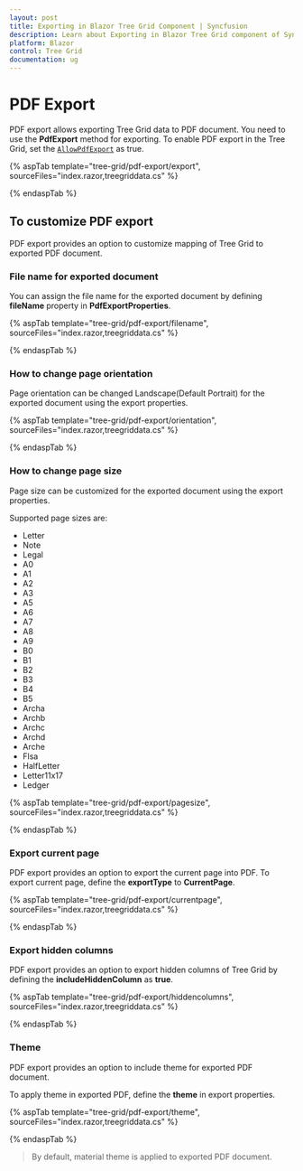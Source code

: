 ```yaml
---
layout: post
title: Exporting in Blazor Tree Grid Component | Syncfusion 
description: Learn about Exporting in Blazor Tree Grid component of Syncfusion, and more details.
platform: Blazor
control: Tree Grid
documentation: ug
---
```


# PDF Export

PDF export allows exporting Tree Grid data to PDF document. You need to use the
 **PdfExport** method for exporting. To enable PDF export in the Tree Grid, set the [`AllowPdfExport`](https://help.syncfusion.com/cr/blazor/Syncfusion.Blazor~Syncfusion.Blazor.Grids.EjsGrid~AllowPdfExport.html) as true.

{% aspTab template="tree-grid/pdf-export/export", sourceFiles="index.razor,treegriddata.cs" %}

{% endaspTab %}

## To customize PDF export

PDF export provides an option to customize mapping of Tree Grid to exported PDF document.

### File name for exported document

You can assign the file name for the exported document by defining **fileName** property in **PdfExportProperties**.

{% aspTab template="tree-grid/pdf-export/filename", sourceFiles="index.razor,treegriddata.cs" %}

{% endaspTab %}

### How to change page orientation

Page orientation can be changed Landscape(Default Portrait) for the exported document using the export properties.

{% aspTab template="tree-grid/pdf-export/orientation", sourceFiles="index.razor,treegriddata.cs" %}

{% endaspTab %}

### How to change page size

Page size can be customized for the exported document using the export properties.

Supported page sizes are:

* Letter
* Note
* Legal
* A0
* A1
* A2
* A3
* A5
* A6
* A7
* A8
* A9
* B0
* B1
* B2
* B3
* B4
* B5
* Archa
* Archb
* Archc
* Archd
* Arche
* Flsa
* HalfLetter
* Letter11x17
* Ledger

{% aspTab template="tree-grid/pdf-export/pagesize", sourceFiles="index.razor,treegriddata.cs" %}

{% endaspTab %}

### Export current page

PDF export provides an option to export the current page into PDF. To export current page, define the **exportType** to **CurrentPage**.

{% aspTab template="tree-grid/pdf-export/currentpage", sourceFiles="index.razor,treegriddata.cs" %}

{% endaspTab %}

### Export hidden columns

PDF export provides an option to export hidden columns of Tree Grid by defining the **includeHiddenColumn** as **true**.

{% aspTab template="tree-grid/pdf-export/hiddencolumns", sourceFiles="index.razor,treegriddata.cs" %}

{% endaspTab %}

### Theme

PDF export provides an option to include theme for exported PDF document.

To apply theme in exported PDF, define the **theme** in export properties.

{% aspTab template="tree-grid/pdf-export/theme", sourceFiles="index.razor,treegriddata.cs" %}

{% endaspTab %}

> By default, material theme is applied to exported PDF document.
